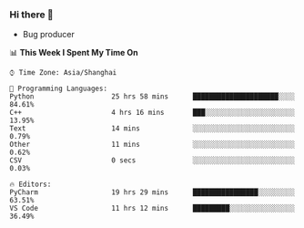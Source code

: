 ### Hi there 👋
* Bug producer
<!--START_SECTION:waka-->
📊 **This Week I Spent My Time On** 

```text
⌚︎ Time Zone: Asia/Shanghai

💬 Programming Languages: 
Python                   25 hrs 58 mins      █████████████████████░░░░   84.61% 
C++                      4 hrs 16 mins       ███░░░░░░░░░░░░░░░░░░░░░░   13.95% 
Text                     14 mins             ░░░░░░░░░░░░░░░░░░░░░░░░░   0.79% 
Other                    11 mins             ░░░░░░░░░░░░░░░░░░░░░░░░░   0.62% 
CSV                      0 secs              ░░░░░░░░░░░░░░░░░░░░░░░░░   0.03%

🔥 Editors: 
PyCharm                  19 hrs 29 mins      ████████████████░░░░░░░░░   63.51% 
VS Code                  11 hrs 12 mins      █████████░░░░░░░░░░░░░░░░   36.49%

```


<!--END_SECTION:waka-->
